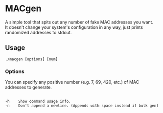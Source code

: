 # MACgen

A simple tool that spits out any number of fake MAC addresses you want.<br>
It doesn't change your system's configuration in any way, just prints randomized addresses to stdout.

## Usage

`./macgen [options] [num]`

### Options

You can specify any positive number (e.g. 7, 69, 420, etc.) of MAC addresses to generate.<br><br> 

`-h    Show command usage info.`<br>
`-n    Don't append a newline. (Appends with space instead if bulk gen)`<br>
